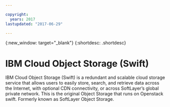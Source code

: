 ```yaml
---

copyright:
  years: 2017
lastupdated: "2017-06-29"

---
```

{:new_window: target="_blank"}
{:shortdesc: .shortdesc}

# IBM Cloud Object Storage (Swift)

IBM Cloud Object Storage (Swift) is a redundant and scalable cloud storage service that allows users to easily store, search, and retrieve data across the Internet, with optional CDN connectivity, or across SoftLayer’s global private network.  This is the original Object Storage that runs on Openstack swift. Formerly known as SoftLayer Object Storage.
